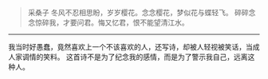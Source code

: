 > 采桑子
> 冬风不忍相思盼，岁岁樱花。念念樱花，梦似花与蝶轻飞。
> 碎碎念念惊碎我，才要问君。悔又忆君，恨不能望清江水。

---
我当时好愚蠢，竟然喜欢上一个不该喜欢的人，还写诗，却被人轻视被笑话，当成人家调情的笑料。
这首诗不是为了纪念我的感情，而是为了警示我自己，远离这种人。
